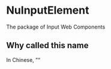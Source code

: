 # NuInputElement

The package of Input Web Components

## Why called this name

In Chinese, &rdquo;&ldquo;